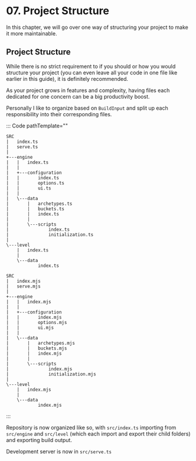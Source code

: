 # 07. Project Structure

In this chapter, we will go over one way of structuring your project to make it more maintainable.

## Project Structure

While there is no strict requirement to if you should or how you would structure your project (you can even leave all your code in one file like earlier in this guide), it is definitely recommended.

As your project grows in features and complexity, having files each dedicated for one concern can be a big productivity boost.

Personally I like to organize based on `BuildInput` and split up each responsibility into their corresponding files.

::: Code pathTemplate=""

```
SRC
|   index.ts
|   serve.ts
|
+---engine
|   |   index.ts
|   |
|   +---configuration
|   |       index.ts
|   |       options.ts
|   |       ui.ts
|   |
|   \---data
|       |   archetypes.ts
|       |   buckets.ts
|       |   index.ts
|       |
|       \---scripts
|               index.ts
|               initialization.ts
|
\---level
    |   index.ts
    |
    \---data
            index.ts
```

```
SRC
|   index.mjs
|   serve.mjs
|
+---engine
|   |   index.mjs
|   |
|   +---configuration
|   |       index.mjs
|   |       options.mjs
|   |       ui.mjs
|   |
|   \---data
|       |   archetypes.mjs
|       |   buckets.mjs
|       |   index.mjs
|       |
|       \---scripts
|               index.mjs
|               initialization.mjs
|
\---level
    |   index.mjs
    |
    \---data
            index.mjs
```

:::

Repository is now organized like so, with `src/index.ts` importing from `src/engine` and `src/level` (which each import and export their child folders) and exporting build output.

Development server is now in `src/serve.ts`
